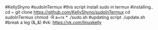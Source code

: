 #KellyShyno
#sudoInTermux
#this script install sudo in termux
#installing..
cd ~
git clone https://github.com/KellyShyno/sudoInTermux
cd sudoInTermux
chmod -R a+rx *
./sudo.sh
#updating script
./update.sh
#break a leg (&_&)
#vk: https://vk.com/linuxkelly
